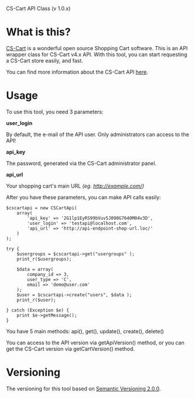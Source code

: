 CS-Cart API Class (v 1.0.x)

What is this?
=========

[CS-Cart](http://cs-cart.com/) is a wonderful open source Shopping Cart software.
This is an API wrapper class for CS-Cart v4.x API. With this tool, you can start requesting a CS-Cart store easily, and fast.

You can find more information about the CS-Cart API [here](http://docs.cs-cart.com/4.3.x/developer_guide/api/index.html).

Usage
=========

To use this tool, you need 3 parameters:

**user_login**

By default, the e-mail of the API user. Only administrators can access to the API!

**api_key**

The password, generated via the CS-Cart administrator panel.

**api_url**

Your shopping cart's main URL *(eg. http://example.com/)*

After you have these parameters, you can make API calls easily:

    $cscartapi = new CSCartApi(
        array(
            'api_key' => '2G1lp1EyRS99bVuv5J090G7640M04v3D',
            'user_login' => 'testapi@localhost.com',
            'api_url' => 'http://api-endpoint-shop-url.loc/'
        )
    );

	try {
	    $usergroups = $cscartapi->get("usergroups" );
	    print_r($usergroups);
	    
	    $data = array(
		    company_id => 3,
		    user_type => 'C',
		    email => 'demo@user.com'
	    );
	    $user = $cscartapi->create("users", $data );
	    print_r($user);
	    
	} catch (Exception $e) {
	    print $e->getMessage();
	}

You have 5 main methods: api(), get(), update(), create(), delete()

You can access to the API version via getApiVersion() method, or you can get the CS-Cart version via getCartVersion() method.

Versioning
==========
The versioning for this tool based on [Semantic Versioning 2.0.0](http://semver.org/).
